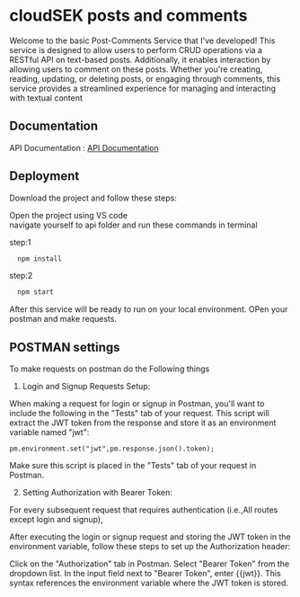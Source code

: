 
# cloudSEK posts and comments

Welcome to the basic Post-Comments Service that I've developed! This service is designed to allow users to perform CRUD operations via a RESTful API on text-based posts. Additionally, it enables interaction by allowing users to comment on these posts. Whether you're creating, reading, updating, or deleting posts, or engaging through comments, this service provides a streamlined experience for managing and interacting with textual content


## Documentation

API Documentation : [API Documentation](https://documenter.getpostman.com/view/29325961/2sA3XQi2eM)


## Deployment

Download the project and follow these steps:

Open the project using VS code  
navigate yourself to api folder
and run these commands in terminal

step:1 
```bash
  npm install
```

step:2 
```bash
  npm start
```

After this service will be ready to run on your local environment.
OPen your postman and  make requests.


## POSTMAN settings

To make requests on postman do the Following things

1) Login and Signup Requests Setup:

When making a request for login or signup in Postman, you'll want to include the following in the "Tests" tab of your request. This script will extract the JWT token from the response and store it as an environment variable named "jwt":


`pm.environment.set("jwt",pm.response.json().token);`

Make sure this script is placed in the "Tests" tab of your request in Postman.

2) Setting Authorization with Bearer Token:

For every subsequent request that requires authentication (i.e.,All routes except login and signup),

After executing the login or signup request and storing the JWT token in the environment variable, follow these steps to set up the Authorization header:

Click on the "Authorization" tab in Postman.
Select "Bearer Token" from the dropdown list.
In the input field next to "Bearer Token", enter {{jwt}}. This syntax references the environment variable where the JWT token is stored.


